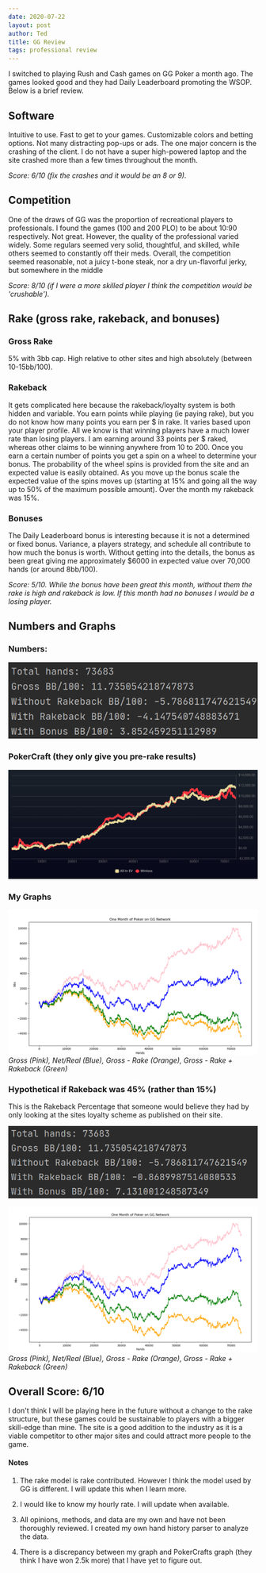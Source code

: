 ```yaml
---
date: 2020-07-22
layout: post
author: Ted
title: GG Review
tags: professional review
---
```

I switched to playing Rush and Cash games on GG Poker a month ago. The games looked good and they had Daily Leaderboard promoting the WSOP. Below is a brief review.

## Software

Intuitive to use. Fast to get to your games. Customizable colors and betting options. Not many distracting pop-ups or ads. The one major concern is the crashing of the client. I do not have a super high-powered laptop and the site crashed more than a few times throughout the month.

_Score: 6/10 (fix the crashes and it would be an 8 or 9)._

## Competition

One of the draws of GG was the proportion of recreational players to professionals. I found the games (100 and 200 PLO) to be about 10:90 respectively. Not great. However, the quality of the professional varied widely. Some regulars seemed very solid, thoughtful, and skilled, while others seemed to constantly off their meds. Overall, the competition seemed reasonable, not a juicy t-bone steak, nor a dry un-flavorful jerky, but somewhere in the middle

_Score: 8/10 (if I were a more skilled player I think the competition would be 'crushable')._

## Rake (gross rake, rakeback, and bonuses)

### Gross Rake

5% with 3bb cap. High relative to other sites and high absolutely (between 10-15bb/100).

### Rakeback

It gets complicated here because the rakeback/loyalty system is both hidden and variable. You earn points while playing (ie paying rake), but you do not know how many points you earn per $ in rake. It varies based upon your player profile. All we know is that winning players have a much lower rate than losing players. I am earning around 33 points per $ raked, whereas other claims to be winning anywhere from 10 to 200. Once you earn a certain number of points you get a spin on a wheel to determine your bonus. The probability of the wheel spins is provided from the site and an expected value is easily obtained. As you move up the bonus scale the expected value of the spins moves up (starting at 15% and going all the way up to 50% of the maximum possible amount). Over the month my rakeback was 15%.

### Bonuses

The Daily Leaderboard bonus is interesting because it is not a determined or fixed bonus. Variance, a players strategy, and schedule all contribute to how much the bonus is worth. Without getting into the details, the bonus as been great giving me approximately $6000 in expected value over 70,000 hands (or around 8bb/100).

_Score: 5/10. While the bonus have been great this month, without them the rake is high and rakeback is low. If this month had no bonuses I would be a losing player._

## Numbers and Graphs

### Numbers:

![gg-numbers](/assets/images/gg-numbers.png)

### PokerCraft (they only give you pre-rake results)

![gg-poker-craft](/assets/images/gg-poker-craft.png)

### My Graphs

![gg-results](/assets/images/gg-results.png)
*Gross (Pink), Net/Real (Blue), Gross - Rake (Orange), Gross - Rake + Rakeback (Green)*

### Hypothetical if Rakeback was 45% (rather than 15%)

This is the Rakeback Percentage that someone would believe they had by only looking at the sites loyalty scheme as published on their site.

![gg-numbers](/assets/images/gg-hyp-numbers.png)

![gg-results](/assets/images/gg-hyp-results.png)
*Gross (Pink), Net/Real (Blue), Gross - Rake (Orange), Gross - Rake + Rakeback (Green)*

## Overall Score: 6/10

I don't think I will be playing here in the future without a change to the rake structure, but these games could be sustainable to players with a bigger skill-edge than mine. The site is a good addition to the industry as it is a viable competitor to other major sites and could attract more people to the game.

#### Notes

1. The rake model is rake contributed. However I think the model used by GG is different. I will update this when I learn more.

1. I would like to know my hourly rate. I will update when available.

1. All opinions, methods, and data are my own and have not been thoroughly reviewed. I created my own hand history parser to analyze the data.

1. There is a discrepancy between my graph and PokerCrafts graph (they think I have won 2.5k more) that I have yet to figure out.
